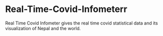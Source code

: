 # Real-Time-Covid-Infometerr
Real Time Covid Infometer gives the real time covid statistical data and its visualization of Nepal and the world.

